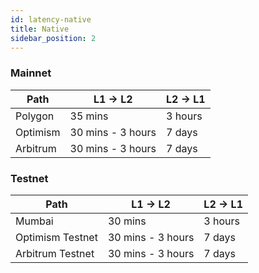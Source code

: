 ```yaml
---
id: latency-native
title: Native
sidebar_position: 2
---
```


### Mainnet
| Path | L1 -> L2 | L2 -> L1 |
| --- | --- | --- |
| Polygon | 35 mins | 3 hours |
| Optimism | 30 mins - 3 hours | 7 days |
| Arbitrum | 30 mins - 3 hours | 7 days | 

### Testnet

| Path | L1 -> L2 | L2 -> L1 |
| --- | --- | --- |
| Mumbai | 30 mins | 3 hours |
| Optimism Testnet | 30 mins - 3 hours | 7 days |
| Arbitrum Testnet| 30 mins - 3 hours | 7 days | 